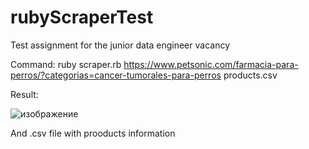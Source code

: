 # rubyScraperTest

Test assignment for the junior data engineer vacancy

Command: ruby scraper.rb https://www.petsonic.com/farmacia-para-perros/?categorias=cancer-tumorales-para-perros products.csv

Result:

![изображение](https://user-images.githubusercontent.com/60574553/164188719-abb264c9-2bcc-43ca-8d12-073aece91c1e.png)

And .csv file with prooducts information
